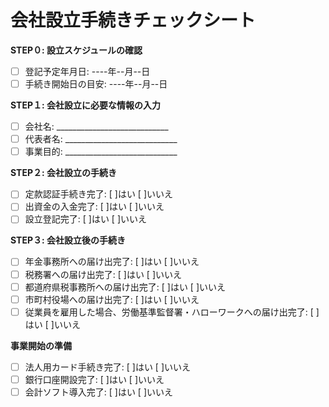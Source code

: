 # 会社設立手続きチェックシート

**STEP０: 設立スケジュールの確認**
- [ ] 登記予定年月日: ----年--月--日
- [ ] 手続き開始日の目安: ----年--月--日

**STEP１: 会社設立に必要な情報の入力**
- [ ] 会社名: ____________________________
- [ ] 代表者名: ____________________________
- [ ] 事業目的: ____________________________

**STEP２: 会社設立の手続き**
- [ ] 定款認証手続き完了: [ ]はい [ ]いいえ
- [ ] 出資金の入金完了: [ ]はい [ ]いいえ
- [ ] 設立登記完了: [ ]はい [ ]いいえ

**STEP３: 会社設立後の手続き**
- [ ] 年金事務所への届け出完了: [ ]はい [ ]いいえ
- [ ] 税務署への届け出完了: [ ]はい [ ]いいえ
- [ ] 都道府県税事務所への届け出完了: [ ]はい [ ]いいえ
- [ ] 市町村役場への届け出完了: [ ]はい [ ]いいえ
- [ ] 従業員を雇用した場合、労働基準監督署・ハローワークへの届け出完了: [ ]はい [ ]いいえ

**事業開始の準備**
- [ ] 法人用カード手続き完了: [ ]はい [ ]いいえ
- [ ] 銀行口座開設完了: [ ]はい [ ]いいえ
- [ ] 会計ソフト導入完了: [ ]はい [ ]いいえ
